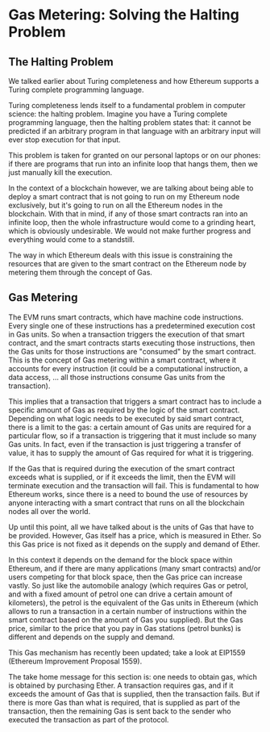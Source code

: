 # Gas Metering: Solving the Halting Problem

## The Halting Problem

We talked earlier about Turing completeness and how Ethereum supports a Turing complete programming language.

Turing completeness lends itself to a fundamental problem in computer science: the halting problem. Imagine you have a Turing complete programming language, then the halting problem states that: it cannot be predicted if an arbitrary program in that language with an arbitrary input will ever stop execution for that input.

This problem is taken for granted on our personal laptops or on our phones: if there are programs that run into an infinite loop that hangs them, then we just manually kill the execution.

In the context of a blockchain however, we are talking about being able to deploy a smart contract that is not going to run on my Ethereum node exclusively, but it's going to run on all the Ethereum nodes in the blockchain. With that in mind, if any of those smart contracts ran into an infinite loop, then the whole infrastructure would come to a grinding heart, which is obviously undesirable. We would not make further progress and everything would come to a standstill.

The way in which Ethereum deals with this issue is constraining the resources that are given to the smart contract on the Ethereum node by metering them through the concept of Gas.

## Gas Metering

The EVM runs smart contracts, which have machine code instructions.
Every single one of these instructions has a predetermined execution cost in Gas units. So when a transaction triggers the execution of that smart contract, and the smart contracts starts executing those instructions, then the Gas units for those instructions are "consumed" by the smart contract. This is the concept of Gas metering within a smart contract, where it accounts for every instruction (it could be a computational instruction, a data access, ... all those instructions consume Gas units from the transaction).

This implies that a transaction that triggers a smart contract has to include a specific amount of Gas as required by the logic of the smart contract. Depending on what logic needs to be executed by said smart contract, there is a limit to the gas: a certain amount of Gas units are required for a particular flow, so if a transaction is triggering that it must include so many Gas units. In fact, even if the transaction is just triggering a transfer of value, it has to supply the amount of Gas required for what it is triggering.

If the Gas that is required during the execution of the smart contract exceeds what is supplied, or if it exceeds the limit, then the EVM will terminate execution and the transaction will fail. This is fundamental to how Ethereum works, since there is a need to bound the use of resources by anyone interacting with a smart contract that runs on all the blockchain nodes all over the world.

Up until this point, all we have talked about is the units of Gas that have to be provided. However, Gas itself has a price, which is measured in Ether.
So this Gas price is not fixed as it depends on the supply and demand of Ether.

In this context it depends on the demand for the block space within Ethereum, and if there are many applications (many smart contracts) and/or users competing for that block space, then the Gas price can increase vastly. So just like the automobile analogy (which requires Gas or petrol, and with a fixed amount of petrol one can drive a certain amount of kilometers), the petrol is the equivalent of the Gas units in Ethereum (which allows to run a transaction in a certain number of instructions within the smart contract based on the amount of Gas you supplied). But the Gas price, similar to the price that you pay in Gas stations (petrol bunks) is different and depends on the supply and demand.

This Gas mechanism has recently been updated; take a look at EIP1559 (Ethereum Improvement Proposal 1559).

The take home message for this section is: one needs to obtain gas, which is obtained by purchasing Ether. A transaction requires gas, and if it exceeds the amount of Gas that is supplied, then the transaction fails.
But if there is more Gas than what is required, that is supplied as part of the transaction, then the remaining Gas is sent back to the sender who executed the transaction as part of the protocol.